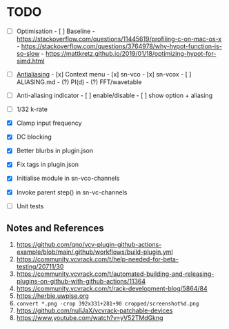 # TODO

- [ ] Optimisation
      - [ ] Baseline
      - https://stackoverflow.com/questions/11445619/profiling-c-on-mac-os-x
      - https://stackoverflow.com/questions/3764978/why-hypot-function-is-so-slow
      - https://mattkretz.github.io/2019/01/18/optimizing-hypot-for-simd.html


- [ ] [Antialiasing](https://github.com/transcriptaze/sn-vcv/issues/3)
      - [x] Context menu
      - [x] sn-vco
      - [x] sn-vcox
      - [ ] ALIASING.md
      - (?) PI(d)
      - (?) FFT/wavetable

- [ ] Anti-aliasing indicator
      - [ ] enable/disable
      - [ ] show option + aliasing


- [ ] 1/32 k-rate
- [x] Clamp input frequency
- [x] DC blocking
- [x] Better blurbs in plugin.json
- [x] Fix tags in plugin.json
- [x] Initialise module in sn-vco-channels
- [x] Invoke parent step() in sn-vc-channels

- [ ] Unit tests


## Notes and References

1. https://github.com/qno/vcv-plugin-github-actions-example/blob/main/.github/workflows/build-plugin.yml
2. https://community.vcvrack.com/t/help-needed-for-beta-testing/20711/30
3. https://community.vcvrack.com/t/automated-building-and-releasing-plugins-on-github-with-github-actions/11364
4. https://community.vcvrack.com/t/rack-development-blog/5864/84
5. https://herbie.uwplse.org
6. `convert *.png -crop 392x331+281+90 cropped/screenshot%d.png`
7. https://github.com/nullJaX/vcvrack-patchable-devices
8. https://www.youtube.com/watch?v=yV52TMdGkng

